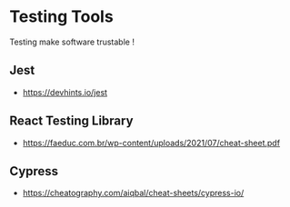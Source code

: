 # Testing Tools

Testing make software trustable ! 

## Jest 

- https://devhints.io/jest

## React Testing Library 

- https://faeduc.com.br/wp-content/uploads/2021/07/cheat-sheet.pdf

## Cypress 

- https://cheatography.com/aiqbal/cheat-sheets/cypress-io/






